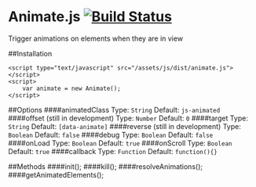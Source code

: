 # Animate.js [![Build Status](https://travis-ci.org/jshjohnson/animate.js.svg?branch=develop)](https://travis-ci.org/jshjohnson/animate.js)

Trigger animations on elements when they are in view

##Installation
```
<script type="text/javascript" src="/assets/js/dist/animate.js"></script>
<script>
    var animate = new Animate();
</script>
```

##Options
####animatedClass
Type: `String` Default: `js-animated`
####offset (still in development)
Type: `Number` Default: `0`
####target
Type: `String` Default: `[data-animate]`
####reverse (still in development)
Type: `Boolean` Default: `false`
####debug
Type: `Boolean` Default: `false`
####onLoad
Type: `Boolean` Default: `true`
####onScroll
Type: `Boolean` Default: `true`
####callback
Type: `Function` Default: `function(){}`

##Methods
####init();
####kill();
####resolveAnimations();
####getAnimatedElements();
